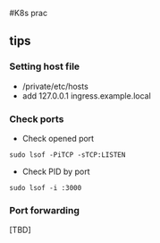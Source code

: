 #K8s prac 


## tips

### Setting host file 
- /private/etc/hosts
- add 127.0.0.1 ingress.example.local


### Check ports
- Check opened port
```
sudo lsof -PiTCP -sTCP:LISTEN
```
- Check PID by port
```
sudo lsof -i :3000
```

### Port forwarding
[TBD]

